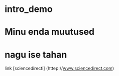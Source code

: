 # intro_demo
# Minu enda muutused
# nagu ise tahan 
link [sciencedirecti] (httep://www.sciencedirect.com)

